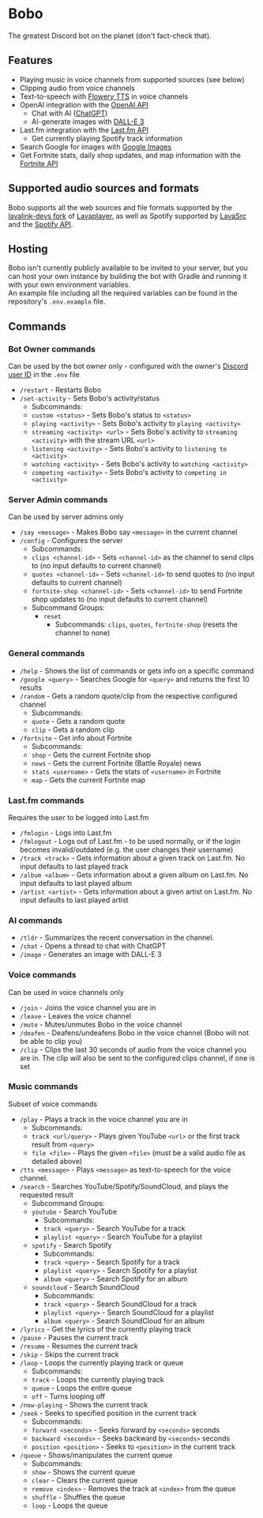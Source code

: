 # Bobo

The greatest Discord bot on the planet (don't fact-check that).

## Features
* Playing music in voice channels from supported sources (see below)
* Clipping audio from voice channels
* Text-to-speech with [Flowery TTS](https://flowery.pw/) in voice channels
* OpenAI integration with the [OpenAI API](https://github.com/TheoKanning/openai-java)
  * Chat with AI ([ChatGPT](https://chat.openai.com/))
  * AI-generate images with [DALL-E 3](https://openai.com/dall-e-3)
* Last.fm integration with the [Last.fm API](https://www.last.fm/api)
  * Get currently playing Spotify track information
* Search Google for images with [Google Images](https://developers.google.com/custom-search/v1/overview)
* Get Fortnite stats, daily shop updates, and map information with the [Fortnite API](https://fortnite-api.com/)

## Supported audio sources and formats
Bobo supports all the web sources and file formats supported by the [lavalink-devs fork](https://github.com/lavalink-devs/lavaplayer) of [Lavaplayer](https://github.com/sedmelluq/lavaplayer), as well as Spotify supported by [LavaSrc](https://github.com/topi314/LavaSrc) and the [Spotify API](https://developer.spotify.com/documentation/web-api/).

## Hosting
Bobo isn't currently publicly available to be invited to your server, but you can host your own instance by building the bot with Gradle and running it with your own environment variables.
<br>
An example file including all the required variables can be found in the repository's `.env.example` file.

## Commands
### Bot Owner commands
Can be used by the bot owner only - configured with the owner's [Discord user ID](https://support.discord.com/hc/en-us/articles/206346498-Where-can-I-find-my-User-Server-Message-ID) in the `.env` file
* `/restart` - Restarts Bobo
* `/set-activity` - Sets Bobo's activity/status
    * Subcommands:
    * `custom <status>` - Sets Bobo's status to `<status>`
    * `playing <activity>` - Sets Bobo's activity to `playing <activity>`
    * `streaming <activity> <url>` - Sets Bobo's activity to `streaming <activity>` with the stream URL `<url>`
    * `listening <activity>` - Sets Bobo's activity to `listening to <activity>`
    * `watching <activity>` - Sets Bobo's activity to `watching <activity>`
    * `competing <activity>` - Sets Bobo's activity to `competing in <activity>`

### Server Admin commands
Can be used by server admins only
* `/say <message>` - Makes Bobo say `<message>` in the current channel
* `/config` - Configures the server
  * Subcommands:
  * `clips <channel-id>` - Sets `<channel-id>` as the channel to send clips to (no input defaults to current channel)
  * `quotes <channel-id>` - Sets `<channel-id>` to send quotes to (no input defaults to current channel)
  * `fortnite-shop <channel-id>` - Sets `<channel-id>` to send Fortnite shop updates to (no input defaults to current channel)
  * Subcommand Groups:
    * `reset`
      * Subcommands: `clips`, `quotes`, `fortnite-shop` (resets the channel to none)

### General commands
* `/help` - Shows the list of commands or gets info on a specific command
* `/google <query>` - Searches Google for `<query>` and returns the first 10 results
* `/random` - Gets a random quote/clip from the respective configured channel
  * Subcommands:
  * `quote` - Gets a random quote
  * `clip` - Gets a random clip
* `/fortnite` - Get info about Fortnite
  * Subcommands:
  * `shop` - Gets the current Fortnite shop
  * `news` - Gets the current Fortnite (Battle Royale) news
  * `stats <username>` - Gets the stats of `<username>` in Fortnite
  * `map` - Gets the current Fortnite map

### Last.fm commands
Requires the user to be logged into Last.fm
* `/fmlogin` - Logs into Last.fm
* `/fmlogout` - Logs out of Last.fm - to be used normally, or if the login becomes invalid/outdated (e.g. the user changes their username)
* `/track <track>` - Gets information about a given track on Last.fm. No input defaults to last played track
* `/album <album>` - Gets information about a given album on Last.fm. No input defaults to last played album
* `/artist <artist>` - Gets information about a given artist on Last.fm. No input defaults to last played artist

### AI commands
* `/tldr` - Summarizes the recent conversation in the channel.
* `/chat` - Opens a thread to chat with ChatGPT
* `/image` - Generates an image with DALL-E 3

### Voice commands
Can be used in voice channels only
* `/join` - Joins the voice channel you are in
* `/leave` - Leaves the voice channel
* `/mute` - Mutes/unmutes Bobo in the voice channel
* `/deafen` - Deafens/undeafens Bobo in the voice channel (Bobo will not be able to clip you)
* `/clip` - Clips the last 30 seconds of audio from the voice channel you are in. The clip will also be sent to the configured clips channel, if one is set

### Music commands
Subset of voice commands
* `/play` - Plays a track in the voice channel you are in
    * Subcommands:
    * `track <url/query>` - Plays given YouTube `<url>` or the first track result from `<query>`
    * `file <file>` - Plays the given `<file>` (must be a valid audio file as detailed above)
* `/tts <message>` - Plays `<message>` as text-to-speech for the voice channel.
* `/search` - Searches YouTube/Spotify/SoundCloud, and plays the requested result
    * Subcommand Groups:
    * `youtube` - Search YouTube
      * Subcommands:
      * `track <query>` - Search YouTube for a track
      * `playlist <query>` - Search YouTube for a playlist
    * `spotify` - Search Spotify
      * Subcommands:
      * `track <query>` - Search Spotify for a track
      * `playlist <query>` - Search Spotify for a playlist
      * `album <query>` - Search Spotify for an album
    * `soundcloud` - Search SoundCloud
      * Subcommands:
      * `track <query>` - Search SoundCloud for a track
      * `playlist <query>` - Search SoundCloud for a playlist
      * `album <query>` - Search SoundCloud for an album
* `/lyrics` - Get the lyrics of the currently playing track
* `/pause` - Pauses the current track
* `/resume` - Resumes the current track
* `/skip` - Skips the current track
* `/loop` - Loops the currently playing track or queue
  * Subcommands:
  * `track` - Loops the currently playing track
  * `queue` - Loops the entire queue
  * `off` - Turns looping off
* `/now-playing` - Shows the current track
* `/seek` - Seeks to specified position in the current track
  * Subcommands:
  * `forward <seconds>` - Seeks forward by `<seconds>` seconds
  * `backward <seconds>` - Seeks backward by `<seconds>` seconds
  * `position <position>` - Seeks to `<position>` in the current track
* `/queue` - Shows/manipulates the current queue
  * Subcommands:
  * `show` - Shows the current queue
  * `clear` - Clears the current queue
  * `remove <index>` - Removes the track at `<index>` from the queue
  * `shuffle` - Shuffles the queue
  * `loop` - Loops the queue